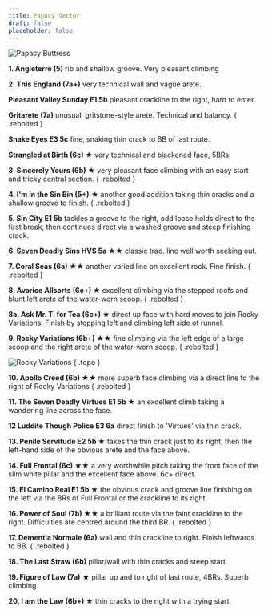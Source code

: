 ```yaml
---
title: Papacy Sector
draft: false
placeholder: false
---
```

![Papacy Buttress](https://res.cloudinary.com/sportclimbs/image/upload/v1637435817/peak/buxton/harpur-hill-anarchy-sector_nqgphj.jpg)

**1. Angleterre (5)** rib and shallow groove. Very pleasant climbing

**2. This England (7a+)** very technical wall and vague arete.

**Pleasant Valley Sunday E1 5b** pleasant crackline to the right, hard to enter.

**Gritarete (7a)** unusual, gritstone-style arete. Technical and balancy.
{ .rebolted }

**Snake Eyes E3 5c** fine, snaking thin crack to BB of last route.

**Strangled at Birth (6c) &starf;** very technical and blackened face, 5BRs.

**3. Sincerely Yours (6b) &starf;** very pleasant face climbing with an easy start and tricky central section.
{ .rebolted }

**4. I'm in the Sin Bin (5+)** &starf; another good addition taking thin cracks and a shallow groove to finish.
{ .rebolted }

**5. Sin City E1 5b** tackles a groove to the right, odd loose holds direct to the first break, then continues direct via a washed groove and steep finishing crack.

**6. Seven Deadly Sins HVS 5a &starf;&starf;** classic trad. line well worth seeking out.

**7. Coral Seas (6a) &starf;&starf;** another varied line on excellent rock. Fine finish.
{ .rebolted }

**8. Avarice Allsorts (6c+) &starf;** excellent climbing via the stepped roofs and blunt left arete of the water-worn scoop.
{ .rebolted }

**8a. Ask Mr. T. for Tea (6c+) &starf;** direct up face with hard moves to join Rocky Variations. Finish by stepping left and climbing left side of runnel.

**9. Rocky Variations (6b+) &starf;&starf;** fine climbing via the left edge of a large scoop and the right arete of the water-worn scoop. 
{ .rebolted }

![Rocky Variations](/img/peak/buxton/Harpur-Hill_Rocky-Variations.jpg)
{ .topo }

**10. Apollo Creed (6b) &starf;&starf;** more superb face climbing via a direct line to the right of Rocky Variations
{ .rebolted }

**11. The Seven Deadly Virtues E1 5b &starf;** an excellent climb taking a wandering line across the face.

**12 Luddite Though Police E3 6a** direct finish to 'Virtues' via thin crack.

**13. Penile Servitude E2 5b &starf;** takes the thin crack just to its right, then the left-hand side of the obvious arete and the face above.

**14. Full Frontal (6c) &starf;&starf;** a very worthwhile pitch taking the front face of the slim white pillar and the excellent face above. 6c+ direct.

**15. El Camino Real E1 5b &starf;** the obvious crack and groove line finishing on the left via the BRs of Full Frontal or the crackline to its right.

**16. Power of Soul (7b) &starf;&starf;** a brilliant route via the faint crackline to the right. Difficulties are centred around the third BR.
{ .rebolted }

**17. Dementia Normale (6a)** wall and thin crackline to right. Finish leftwards to BB.
{ .rebolted }

**18. The Last Straw (6b)** pillar/wall with thin cracks and steep start.

**19. Figure of Law (7a)** &starf; pillar up and to right of last route, 4BRs. Superb climbing.

**20. I am the Law (6b+) &starf;** thin cracks to the right with a trying start.